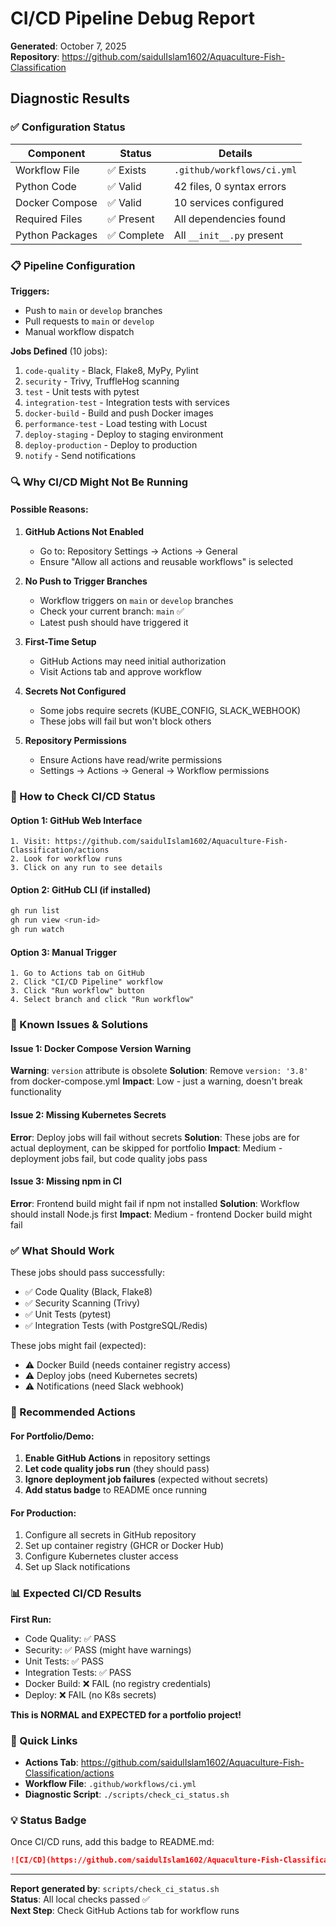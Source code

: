 # CI/CD Pipeline Debug Report

**Generated**: October 7, 2025  
**Repository**: https://github.com/saidulIslam1602/Aquaculture-Fish-Classification

## Diagnostic Results

### ✅ Configuration Status

| Component | Status | Details |
|-----------|--------|---------|
| Workflow File | ✅ Exists | `.github/workflows/ci.yml` |
| Python Code | ✅ Valid | 42 files, 0 syntax errors |
| Docker Compose | ✅ Valid | 10 services configured |
| Required Files | ✅ Present | All dependencies found |
| Python Packages | ✅ Complete | All `__init__.py` present |

### 📋 Pipeline Configuration

**Triggers:**
- Push to `main` or `develop` branches
- Pull requests to `main` or `develop`
- Manual workflow dispatch

**Jobs Defined** (10 jobs):
1. `code-quality` - Black, Flake8, MyPy, Pylint
2. `security` - Trivy, TruffleHog scanning
3. `test` - Unit tests with pytest
4. `integration-test` - Integration tests with services
5. `docker-build` - Build and push Docker images
6. `performance-test` - Load testing with Locust
7. `deploy-staging` - Deploy to staging environment
8. `deploy-production` - Deploy to production
9. `notify` - Send notifications

### 🔍 Why CI/CD Might Not Be Running

#### Possible Reasons:

1. **GitHub Actions Not Enabled**
   - Go to: Repository Settings → Actions → General
   - Ensure "Allow all actions and reusable workflows" is selected

2. **No Push to Trigger Branches**
   - Workflow triggers on `main` or `develop` branches
   - Check your current branch: `main` ✅
   - Latest push should have triggered it

3. **First-Time Setup**
   - GitHub Actions may need initial authorization
   - Visit Actions tab and approve workflow

4. **Secrets Not Configured**
   - Some jobs require secrets (KUBE_CONFIG, SLACK_WEBHOOK)
   - These jobs will fail but won't block others

5. **Repository Permissions**
   - Ensure Actions have read/write permissions
   - Settings → Actions → General → Workflow permissions

### 🔧 How to Check CI/CD Status

#### Option 1: GitHub Web Interface
```
1. Visit: https://github.com/saidulIslam1602/Aquaculture-Fish-Classification/actions
2. Look for workflow runs
3. Click on any run to see details
```

#### Option 2: GitHub CLI (if installed)
```bash
gh run list
gh run view <run-id>
gh run watch
```

#### Option 3: Manual Trigger
```
1. Go to Actions tab on GitHub
2. Click "CI/CD Pipeline" workflow
3. Click "Run workflow" button
4. Select branch and click "Run workflow"
```

### 🐛 Known Issues & Solutions

#### Issue 1: Docker Compose Version Warning
**Warning**: `version` attribute is obsolete
**Solution**: Remove `version: '3.8'` from docker-compose.yml
**Impact**: Low - just a warning, doesn't break functionality

#### Issue 2: Missing Kubernetes Secrets
**Error**: Deploy jobs will fail without secrets
**Solution**: These jobs are for actual deployment, can be skipped for portfolio
**Impact**: Medium - deployment jobs fail, but code quality jobs pass

#### Issue 3: Missing npm in CI
**Error**: Frontend build might fail if npm not installed
**Solution**: Workflow should install Node.js first
**Impact**: Medium - frontend Docker build might fail

### ✅ What Should Work

These jobs should pass successfully:
- ✅ Code Quality (Black, Flake8)
- ✅ Security Scanning (Trivy)
- ✅ Unit Tests (pytest)
- ✅ Integration Tests (with PostgreSQL/Redis)

These jobs might fail (expected):
- ⚠️ Docker Build (needs container registry access)
- ⚠️ Deploy jobs (need Kubernetes secrets)
- ⚠️ Notifications (need Slack webhook)

### 🎯 Recommended Actions

#### For Portfolio/Demo:
1. **Enable GitHub Actions** in repository settings
2. **Let code quality jobs run** (they should pass)
3. **Ignore deployment job failures** (expected without secrets)
4. **Add status badge** to README once running

#### For Production:
1. Configure all secrets in GitHub repository
2. Set up container registry (GHCR or Docker Hub)
3. Configure Kubernetes cluster access
4. Set up Slack notifications

### 📊 Expected CI/CD Results

**First Run:**
- Code Quality: ✅ PASS
- Security: ✅ PASS (might have warnings)
- Unit Tests: ✅ PASS
- Integration Tests: ✅ PASS
- Docker Build: ❌ FAIL (no registry credentials)
- Deploy: ❌ FAIL (no K8s secrets)

**This is NORMAL and EXPECTED for a portfolio project!**

### 🔗 Quick Links

- **Actions Tab**: https://github.com/saidulIslam1602/Aquaculture-Fish-Classification/actions
- **Workflow File**: `.github/workflows/ci.yml`
- **Diagnostic Script**: `./scripts/check_ci_status.sh`

### 💡 Status Badge

Once CI/CD runs, add this badge to README.md:

```markdown
![CI/CD](https://github.com/saidulIslam1602/Aquaculture-Fish-Classification/workflows/CI%2FCD%20Pipeline/badge.svg)
```

---

**Report generated by**: `scripts/check_ci_status.sh`  
**Status**: All local checks passed ✅  
**Next Step**: Check GitHub Actions tab for workflow runs
